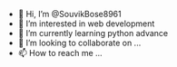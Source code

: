 - 👋 Hi, I’m @SouvikBose8961
- 👀 I’m interested in web development
- 🌱 I’m currently learning python advance
- 💞️ I’m looking to collaborate on ...
- 📫 How to reach me ...

<!---
SouvikBose8961/SouvikBose8961 is a ✨ special ✨ repository because its `README.md` (this file) appears on your GitHub profile.
You can click the Preview link to take a look at your changes.
--->
